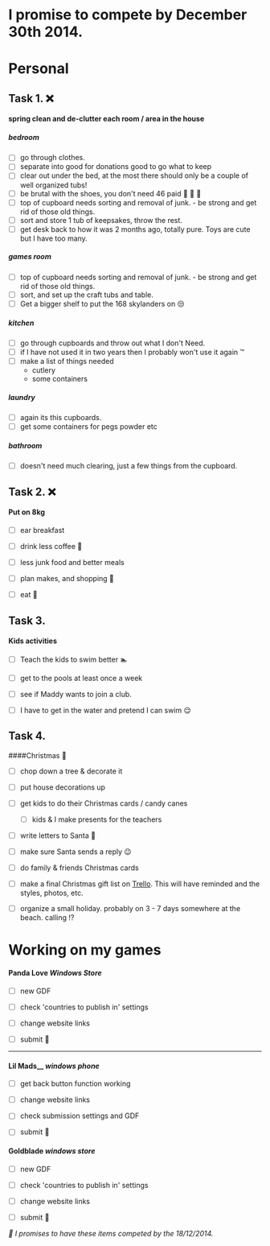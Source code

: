 # I promise to compete by December 30th 2014.

# Personal
## Task 1. ❌
#### spring clean and de-clutter each room / area in the house

##### bedroom
- [ ] go through clothes.
- [ ] separate into good for donations good to go what to keep
- [ ] clear out under the bed, at the most there should only be a couple of well organized tubs!
- [ ] be brutal with the shoes, you don't need 46 paid 👡 👟 👞 
- [ ] top of cupboard needs sorting and removal of junk. - be strong and get rid of those old things.
- [ ] sort and store 1 tub of keepsakes, throw the rest.
- [ ] get desk back to how it was 2 months ago, totally pure. Toys are cute but I have too many.

##### games room
- [ ] top of cupboard needs sorting and removal of junk. - be strong and get rid of those old things.
- [ ] sort, and set up the craft tubs and table.
- [ ] Get a bigger shelf to put the 168 skylanders on 😒 

##### kitchen
- [ ] go through cupboards and throw out what I don't Need. 
- [ ] if I have not used it in two years then I probably won't use it again ™ 
- [ ] make a list of things needed 
     * cutlery
     * some containers

##### laundry
- [ ] again its this cupboards.
- [ ] get some containers for pegs powder etc

##### bathroom
- [ ] doesn't need much clearing, just a few things from the cupboard.



## Task 2. ❌
#### Put on 8kg 

- [ ] ear breakfast
- [ ] drink less coffee 🍵
- [ ] less junk food and better meals
- [ ] plan makes, and shopping 🏬 
- [ ] eat 🍴 



## Task 3. 
#### Kids activities
- [ ] Teach the kids to swim better 🏊
- [ ] get to the pools at least once a week
- [ ] see if Maddy wants to join a club.
- [ ] I have to get in the water and pretend I can swim 😌

  
## Task 4.
####Christmas 🎄

- [ ] chop down a tree & decorate it 
- [ ] put house decorations up

- [ ] get kids to do their Christmas cards / candy canes
  - [ ] kids & I make presents for the teachers

- [ ] write letters to Santa 🎅
- [ ] make sure Santa sends a reply 😉
- [ ] do family & friends Christmas cards

- [ ] make a final Christmas gift list on [Trello](http://trello.com). This will have reminded and the styles, photos, etc.
- [ ] organize a small holiday. probably on 3 - 7 days somewhere at the beach. calling ⁉ 




# Working on my games

#### Panda Love *Windows Store*
- [ ] new GDF
- [ ] check 'countries to publish in' settings
- [ ] change website links
- [ ] submit 🌟


---


#### Lil Mads__ *windows phone*
- [ ] get back button function working
- [ ] change website links
- [ ] check submission settings and GDF
- [ ] submit 🌟



#### Goldblade *windows store*
- [ ] new GDF
- [ ] check 'countries to publish in' settings
- [ ] change website links
- [ ] submit 🌟



*📢 I promises to have these items competed by the 18/12/2014.*
